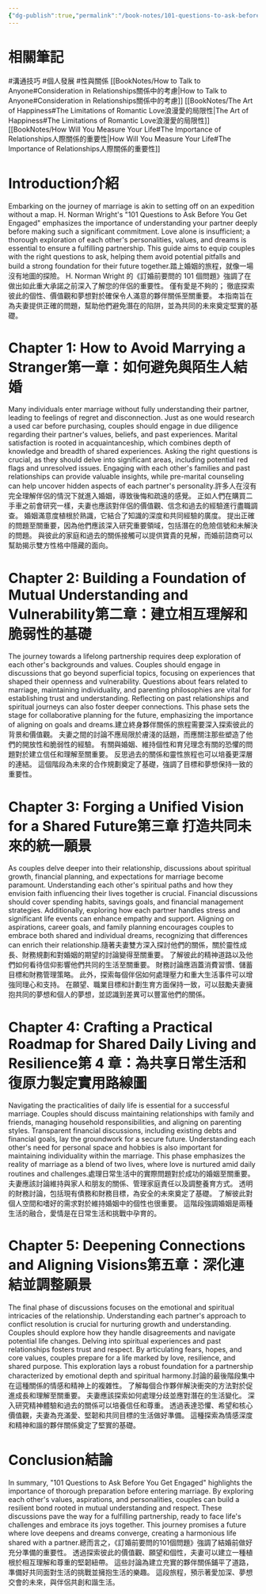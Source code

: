 ```yaml
---
{"dg-publish":true,"permalink":"/book-notes/101-questions-to-ask-before-you-get-engaged/","dgPassFrontmatter":true,"created":"2024-11-24T10:41:52.061+08:00","updated":"2024-11-28T01:03:08.105+08:00"}
---
```


# 相關筆記
#溝通技巧 #個人發展 #性與關係 
[[BookNotes/How to Talk to Anyone#Consideration in Relationships關係中的考慮\|How to Talk to Anyone#Consideration in Relationships關係中的考慮]]
[[BookNotes/The Art of Happiness#The Limitations of Romantic Love浪漫愛的局限性\|The Art of Happiness#The Limitations of Romantic Love浪漫愛的局限性]]
[[BookNotes/How Will You Measure Your Life#The Importance of Relationships人際關係的重要性\|How Will You Measure Your Life#The Importance of Relationships人際關係的重要性]]
# Introduction介紹

Embarking on the journey of marriage is akin to setting off on an expedition without a map. H. Norman Wright's "101 Questions to Ask Before You Get Engaged" emphasizes the importance of understanding your partner deeply before making such a significant commitment. Love alone is insufficient; a thorough exploration of each other's personalities, values, and dreams is essential to ensure a fulfilling partnership. This guide aims to equip couples with the right questions to ask, helping them avoid potential pitfalls and build a strong foundation for their future together.踏上婚姻的旅程，就像一場沒有地圖的探險。 H. Norman Wright 的《訂婚前要問的 101 個問題》強調了在做出如此重大承諾之前深入了解您的伴侶的重要性。 僅有愛是不夠的； 徹底探索彼此的個性、價值觀和夢想對於確保令人滿意的夥伴關係至關重要。 本指南旨在為夫妻提供正確的問題，幫助他們避免潛在的陷阱，並為共同的未來奠定堅實的基礎。

# Chapter 1: How to Avoid Marrying a Stranger第一章：如何避免與陌生人結婚

Many individuals enter marriage without fully understanding their partner, leading to feelings of regret and disconnection. Just as one would research a used car before purchasing, couples should engage in due diligence regarding their partner's values, beliefs, and past experiences. Marital satisfaction is rooted in acquaintanceship, which combines depth of knowledge and breadth of shared experiences. Asking the right questions is crucial, as they should delve into significant areas, including potential red flags and unresolved issues. Engaging with each other's families and past relationships can provide valuable insights, while pre-marital counseling can help uncover hidden aspects of each partner's personality.許多人在沒有完全理解伴侶的情況下就進入婚姻，導致後悔和疏遠的感覺。 正如人們在購買二手車之前會研究一樣，夫妻也應該對伴侶的價值觀、信念和過去的經驗進行盡職調查。 婚姻滿意度植根於熟識，它結合了知識的深度和共同經驗的廣度。 提出正確的問題至關重要，因為他們應該深入研究重要領域，包括潛在的危險信號和未解決的問題。 與彼此的家庭和過去的關係接觸可以提供寶貴的見解，而婚前諮商可以幫助揭示雙方性格中隱藏的面向。

# Chapter 2: Building a Foundation of Mutual Understanding and Vulnerability第二章：建立相互理解和脆弱性的基礎

The journey towards a lifelong partnership requires deep exploration of each other's backgrounds and values. Couples should engage in discussions that go beyond superficial topics, focusing on experiences that shaped their openness and vulnerability. Questions about fears related to marriage, maintaining individuality, and parenting philosophies are vital for establishing trust and understanding. Reflecting on past relationships and spiritual journeys can also foster deeper connections. This phase sets the stage for collaborative planning for the future, emphasizing the importance of aligning on goals and dreams.建立終身夥伴關係的旅程需要深入探索彼此的背景和價值觀。 夫妻之間的討論不應局限於膚淺的話題，而應關注那些塑造了他們的開放性和脆弱性的經驗。 有關與婚姻、維持個性和育兒理念有關的恐懼的問題對於建立信任和理解至關重要。 反思過去的關係和靈性旅程也可以培養更深層的連結。 這個階段為未來的合作規劃奠定了基礎，強調了目標和夢想保持一致的重要性。

# Chapter 3: Forging a Unified Vision for a Shared Future第三章 打造共同未來的統一願景

As couples delve deeper into their relationship, discussions about spiritual growth, financial planning, and expectations for marriage become paramount. Understanding each other's spiritual paths and how they envision faith influencing their lives together is crucial. Financial discussions should cover spending habits, savings goals, and financial management strategies. Additionally, exploring how each partner handles stress and significant life events can enhance empathy and support. Aligning on aspirations, career goals, and family planning encourages couples to embrace both shared and individual dreams, recognizing that differences can enrich their relationship.隨著夫妻雙方深入探討他們的關係，關於靈性成長、財務規劃和對婚姻的期望的討論變得至關重要。 了解彼此的精神道路以及他們如何看待信仰影響他們共同的生活至關重要。 財務討論應涵蓋消費習慣、儲蓄目標和財務管理策略。 此外，探索每個伴侶如何處理壓力和重大生活事件可以增強同理心和支持。 在願望、職業目標和計劃生育方面保持一致，可以鼓勵夫妻擁抱共同的夢想和個人的夢想，並認識到差異可以豐富他們的關係。

# Chapter 4: Crafting a Practical Roadmap for Shared Daily Living and Resilience第 4 章：為共享日常生活和復原力製定實用路線圖

Navigating the practicalities of daily life is essential for a successful marriage. Couples should discuss maintaining relationships with family and friends, managing household responsibilities, and aligning on parenting styles. Transparent financial discussions, including existing debts and financial goals, lay the groundwork for a secure future. Understanding each other's need for personal space and hobbies is also important for maintaining individuality within the marriage. This phase emphasizes the reality of marriage as a blend of two lives, where love is nurtured amid daily routines and challenges.處理日常生活中的實際問題對於成功的婚姻至關重要。 夫妻應該討論維持與家人和朋友的關係、管理家庭責任以及調整養育方式。 透明的財務討論，包括現有債務和財務目標，為安全的未來奠定了基礎。 了解彼此對個人空間和嗜好的需求對於維持婚姻中的個性也很重要。 這階段強調婚姻是兩種生活的融合，愛情是在日常生活和挑戰中孕育的。

# Chapter 5: Deepening Connections and Aligning Visions第五章：深化連結並調整願景

The final phase of discussions focuses on the emotional and spiritual intricacies of the relationship. Understanding each partner's approach to conflict resolution is crucial for nurturing growth and understanding. Couples should explore how they handle disagreements and navigate potential life changes. Delving into spiritual experiences and past relationships fosters trust and respect. By articulating fears, hopes, and core values, couples prepare for a life marked by love, resilience, and shared purpose. This exploration lays a robust foundation for a partnership characterized by emotional depth and spiritual harmony.討論的最後階段集中在這種關係的情感和精神上的複雜性。 了解每個合作夥伴解決衝突的方法對於促進成長和理解至關重要。 夫妻應該探索如何處理分歧並應對潛在的生活變化。 深入研究精神體驗和過去的關係可以培養信任和尊重。 透過表達恐懼、希望和核心價值觀，夫妻為充滿愛、堅韌和共同目標的生活做好準備。 這種探索為情感深度和精神和諧的夥伴關係奠定了堅實的基礎。

# Conclusion結論

In summary, "101 Questions to Ask Before You Get Engaged" highlights the importance of thorough preparation before entering marriage. By exploring each other's values, aspirations, and personalities, couples can build a resilient bond rooted in mutual understanding and respect. These discussions pave the way for a fulfilling partnership, ready to face life's challenges and embrace its joys together. This journey promises a future where love deepens and dreams converge, creating a harmonious life shared with a partner.總而言之，《訂婚前要問的101個問題》強調了結婚前做好充分準備的重要性。 透過探索彼此的價值觀、願望和個性，夫妻可以建立一種植根於相互理解和尊重的堅韌紐帶。 這些討論為建立充實的夥伴關係鋪平了道路，準備好共同面對生活的挑戰並擁抱生活的樂趣。 這段旅程，預示著愛加深、夢想交會的未來，與伴侶共創和諧生活。